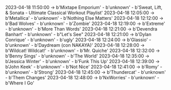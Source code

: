 2023-04-18 11:50:00 -> b'Mixtape Emporium' - b'unknown' - b'Sweat, Lift, & Sonata -  Ultimate Classical Workout Playlist'
2023-04-18 12:05:00 -> b'Metallica' - b'unknown' - b'Nothing Else Matters'
2023-04-18 12:12:00 -> b'Bad Wolves' - b'unknown' - b'Zombie'
2023-04-18 12:19:00 -> b'Extreme' - b'unknown' - b'More Than Words'
2023-04-18 12:21:00 -> b'Devendra Banhart' - b'unknown' - b"Let's See"
2023-04-18 12:21:00 -> b'Dylan Conrique' - b'unknown' - b'ugly'
2023-04-18 12:24:00 -> b'Glassio' - b'unknown' - b'Daydream (con NAKAYA)'
2023-04-18 12:28:00 -> b'Wildcat! Wildcat!' - b'unknown' - b'Mr. Quiche'
2023-04-18 12:32:00 -> b'Benny Sings' - b'unknown' - b'The World'
2023-04-18 12:35:00 -> b'Jessica Winter' - b'unknown' - b'Funk This Up'
2023-04-18 12:39:00 -> b'John Keek' - b'unknown' - b'Not Nice'
2023-04-18 12:41:00 -> b'Romy' - b'unknown' - b'Strong'
2023-04-18 12:45:00 -> b'Thundercat' - b'unknown' - b'Them Changes'
2023-04-18 12:48:00 -> b'NxWorries' - b'unknown' - b'Where I Go'
